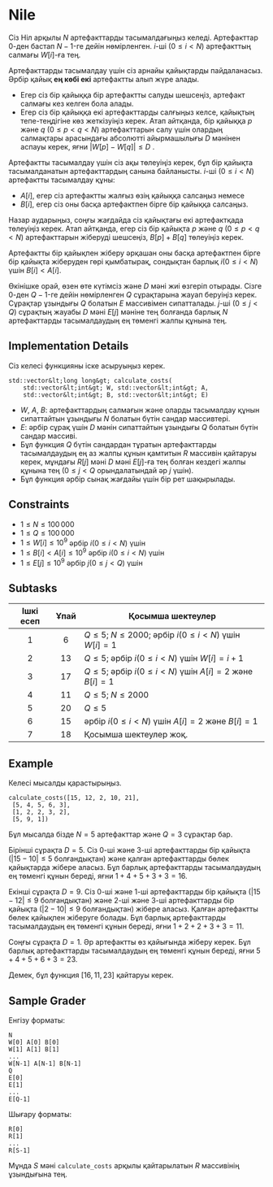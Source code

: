 # Nile

Сіз Ніл арқылы $N$ артефакттарды тасымалдағыңыз келеді. 
Артефакттар $0$-ден бастап $N-1$-ге дейін нөмірленген.
$i$-ші ($0 \leq i < N$) артефакттың салмағы  $W[i]$-ға тең.

Артефакттарды тасымалдау үшін сіз арнайы қайықтарды пайдаланасыз.
Әрбір қайық **ең көбі екі** артефактты алып жүре алады.

* Егер сіз бір қайыққа бір артефактты салуды шешсеңіз, артефакт салмағы кез келген бола алады.
* Егер сіз бір қайыққа екі артефакттарды салғыңыз келсе, қайықтың тепе-теңдігіне көз жеткізуіңіз керек. 
Атап айтқанда, бір қайыққа $p$ және $q$ ($0 \leq p < q < N$) артефакттарын салу үшін олардың салмақтары арасындағы абсолютті айырмашылығы $D$ мәнінен аспауы керек, яғни $|W[p] - W[q]| \leq D$ .

Артефактты тасымалдау үшін сіз ақы төлеуіңіз керек, бұл бір қайықта тасымалданатын артефакттардың санына байланысты. $i$-ші ($0 \leq i < N$) артефактты тасымалдау құны:

* $A[i]$, егер сіз артефактты жалғыз өзің қайыққа салсаңыз немесе
* $B[i]$, егер сіз оны басқа артефактпен бірге бір қайыққа салсаңыз.

Назар аударыңыз, соңғы жағдайда сіз қайықтағы екі артефактқада төлеуіңіз керек. 
Атап айтқанда, егер сіз бір қайықта $p$ және $q$ ($0 \leq p < q < N$) артефакттарын жіберуді шешсеңіз, $B[p] + B[q]$ төлеуіңіз керек.

Артефактты бір қайықпен жіберу әрқашан оны басқа артефактпен бірге бір қайықта жіберуден гөрі қымбатырақ, сондықтан барлық $i$($0 \leq i < N$) үшін $B[i] < A[i]$.

Өкінішке орай, өзен өте күтімсіз және $D$ мәні жиі өзгеріп отырады.
Сізге $0$-ден $Q-1$-ге дейін нөмірленген $Q$ сұрақтарына жауап беруіңіз керек.
Сұрақтар ұзындығы $Q$ болатын $E$ массивімен сипатталады.
$j$-ші ($0 \leq j < Q$) сұрақтың жауабы $D$ мәні $E[j]$ мәніне тең болғанда барлық $N$ артефакттарды тасымалдаудың ең төменгі жалпы құнына тең.

## Implementation Details

Сіз келесі функцияны іске асыруыңыз керек.

```
std::vector&lt;long long&gt; calculate_costs(
    std::vector&lt;int&gt; W, std::vector&lt;int&gt; A, 
    std::vector&lt;int&gt; B, std::vector&lt;int&gt; E)
```

* $W$, $A$, $B$: артефакттардың салмағын және оларды тасымалдау құнын сипаттайтын ұзындығы $N$ болатын бүтін сандар массивтері.
* $E$: әрбір сұрақ үшін $D$ мәнін сипаттайтын ұзындығы $Q$ болатын бүтін сандар массиві.
* Бұл функция $Q$ бүтін сандардан тұратын артефакттарды тасымалдаудың ең аз жалпы құнын қамтитын $R$ массивін қайтаруы керек, мұндағы $R[j]$ мәні $D$ мәні $E[j]$-ға тең болған кездегі жалпы құнына тең ($0 \leq j < Q$ орындалатындай әр $j$ үшін).
* Бұл функция әрбір сынақ жағдайы үшін бір рет шақырылады.

## Constraints

* $1 \leq N \leq 100\,000$
* $1 \leq Q \leq 100\,000$
* $1 \leq W[i] \leq 10^{9}$
   әрбір $i$($0 \leq i < N$) үшін  
* $1 \leq B[i] < A[i] \leq 10^{9}$
   әрбір $i$($0 \leq i < N$) үшін 
* $1 \leq E[j] \leq 10^{9}$
   әрбір $j$($0 \leq j < Q$) үшін 

## Subtasks

| Ішкі есеп | Ұпай | Қосымша шектеулер |
| :-----: | :----: | -------------------------------- |
| 1 | $6$ | $Q \leq 5$; $N \leq 2000$; әрбір $i$($0 \leq i < N$) үшін $W[i] = 1$ 
| 2 | $13$ | $Q \leq 5$; әрбір $i$($0 \leq i < N$) үшін $W[i] = i+1$ 
| 3 | $17$ | $Q \leq 5$;  әрбір $i$($0 \leq i < N$) үшін $A[i] = 2$ және $B[i] = 1$
| 4 | $11$ | $Q \leq 5$; $N \leq 2000$
| 5 | $20$ | $Q \leq 5$
| 6 | $15$ | әрбір $i$($0 \leq i < N$) үшін $A[i] = 2$ және $B[i] = 1$
| 7 | $18$ | Қосымша шектеулер жоқ.

## Example

Келесі мысалды қарастырыңыз.

```
calculate_costs([15, 12, 2, 10, 21],
 [5, 4, 5, 6, 3],
 [1, 2, 2, 3, 2],
 [5, 9, 1])
```

Бұл мысалда бізде $N = 5$ артефакттар және $Q = 3$ сұрақтар бар.

Бірінші сұрақта $D = 5$.
Сіз $0$-ші және $3$-ші артефакттарды бір қайықта ($|15 - 10| \leq 5$ болғандықтан) және қалған артефакттарды бөлек қайықтарда жібере аласыз.
Бұл барлық артефакттарды тасымалдаудың ең төменгі құнын береді, яғни $1+4+5+3+3 = 16$.

Екінші сұрақта $D = 9$.
Сіз $0$-ші және $1$-ші артефакттарды бір қайықта ($|15 - 12| \leq 9$ болғандықтан) және $2$-ші және $3$-ші артефакттарды бір қайықта ($|2 - 10| \leq 9$ болғандықтан) жібере аласыз.
Қалған артефактты бөлек қайықпен жіберуге болады.
Бұл барлық артефакттарды тасымалдаудың ең төменгі құнын береді, яғни $1+2+2+3+3 = 11$.

Соңғы сұрақта $D = 1$. Әр артефактты өз қайығында жіберу керек.
Бұл барлық артефакттарды тасымалдаудың ең төменгі құнын береді, яғни $5+4+5+6+3 = 23$.

Демек, бұл функция $[16, 11, 23]$ қайтаруы керек.


## Sample Grader

Енгізу форматы:

```
N
W[0] A[0] B[0]
W[1] A[1] B[1]
...
W[N-1] A[N-1] B[N-1]
Q
E[0]
E[1]
...
E[Q-1]
```

Шығару форматы:

```
R[0]
R[1]
...
R[S-1]
```

Мұнда $S$ мәні `calculate_costs` арқылы қайтарылатын $R$ массивінің ұзындығына тең.